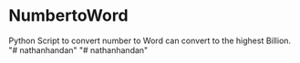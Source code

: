 # NumbertoWord
Python Script to convert number to Word can convert to the highest Billion.
"# nathanhandan" 
"# nathanhandan" 

